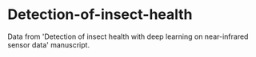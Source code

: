 # Detection-of-insect-health
Data from 'Detection of insect health with deep learning on near-infrared sensor data' manuscript.
